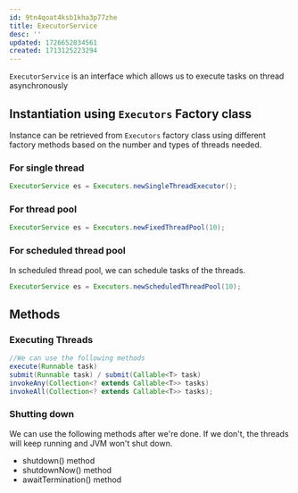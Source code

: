 ```yaml
---
id: 9tn4qoat4ksb1kha3p77zhe
title: ExecutorService
desc: ''
updated: 1726652034561
created: 1713125223294
---
```



`ExecutorService` is an interface which allows us to execute tasks on thread asynchronously


## **Instantiation** using `Executors` Factory class

Instance can be retrieved from `Executors` factory class using different factory methods based on the number and types of threads needed. 

### For single thread

```java
ExecutorService es = Executors.newSingleThreadExecutor();  
```

### For thread pool
    
```java
ExecutorService es = Executors.newFixedThreadPool(10); 
```    

### For scheduled thread pool
In scheduled thread pool, we can schedule tasks of the threads.

```java
ExecutorService es = Executors.newScheduledThreadPool(10); 
```

## Methods

### Executing Threads

```java
//We can use the following methods
execute(Runnable task)
submit(Runnable task) / submit(Callable<T> task)
invokeAny(Collection<? extends Callable<T>> tasks)
invokeAll(Collection<? extends Callable<T>> tasks);
```

### Shutting down

We can use the following methods after we're done. If we don't, the threads will keep running and JVM won't shut down.

- shutdown() method
- shutdownNow() method
- awaitTermination() method

